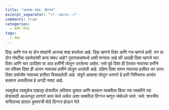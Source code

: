 ```yaml
---
title: "आजचा शब्द: दिग्गज"
excerpt_separator: "<!--more-->"
comments: true
categories:
  - ब्लॉग पोस्ट
tags:
  - शब्द
---
```

दिक् आणि गज या दोन शब्दांनी आजचा शब्द बनलेला आहे. दिक् म्हणजे दिशा आणि गज म्हणजे हत्ती. पण या दोन गोष्टींचा एकमेकांशी काय संबंध आहे? 
पुराणकथांमध्ये अशी मान्यता आहे की आठही दिशा म्हणजे चार दिशा आणि चार उपदिशा या आठ हत्तींनी तोलून धरलेल्या आहेत. जसे पूर्व दिशा ही ऐरावत नावाच्या हत्तीने तर पश्चिम दिशा ही अंजन नावाच्या हत्तीने तोलून धरलेली आहे. दक्षिण दिशा वामन नावाच्या हत्तीवर तर उत्तर दिशा सार्वभौम नावाच्या हत्तीवर विसावलेली आहे. संपूर्ण आकाश तोलून धरणारे हे हत्ती निश्चितच अत्यंत बलवान  असतीलच हे अगदी स्पष्ट आहे.

त्यामुळेच त्यामुळेच एखाद्या क्षेत्रातील अतिशय कुशल आणि बलवान व्यक्तीला किंवा ज्या व्यक्तीने त्या क्षेत्रासाठी आधारभूत ठरणारे काम केले असेल अशा व्यक्तीला दिग्गज म्हणून संबोधले जाते. 
जसे: शास्त्रीय संगीताच्या प्रांतात कुमारजी मोठे दिग्गज होऊन गेले